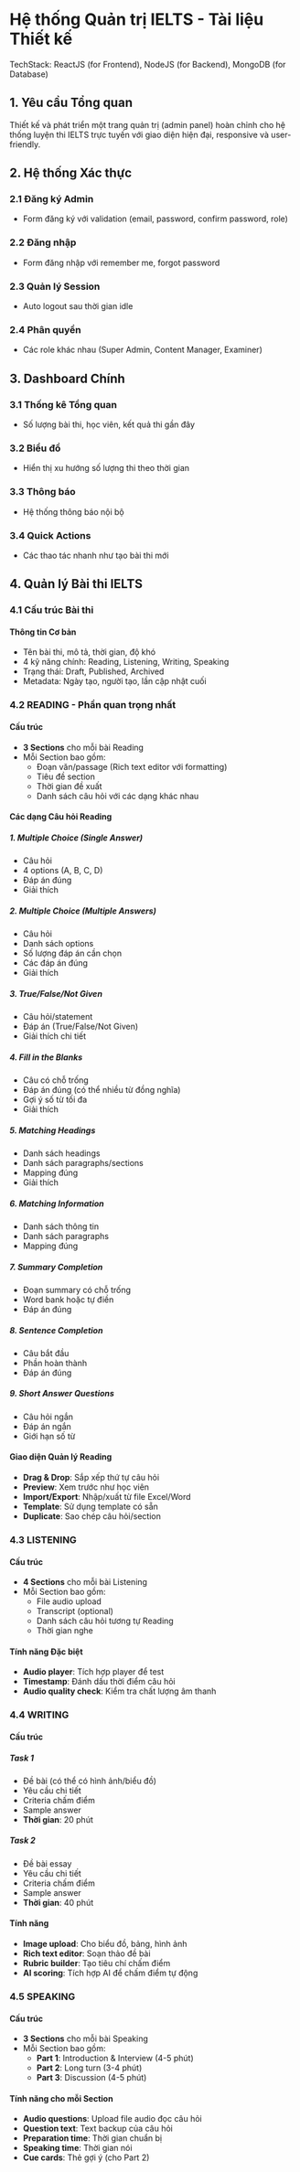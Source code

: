 # Hệ thống Quản trị IELTS - Tài liệu Thiết kế

TechStack: ReactJS (for Frontend), NodeJS (for Backend), MongoDB (for Database)

## 1. Yêu cầu Tổng quan

Thiết kế và phát triển một trang quản trị (admin panel) hoàn chỉnh cho hệ thống luyện thi IELTS trực tuyến với giao diện hiện đại, responsive và user-friendly.

## 2. Hệ thống Xác thực

### 2.1 Đăng ký Admin
- Form đăng ký với validation (email, password, confirm password, role)

### 2.2 Đăng nhập
- Form đăng nhập với remember me, forgot password

### 2.3 Quản lý Session
- Auto logout sau thời gian idle

### 2.4 Phân quyền
- Các role khác nhau (Super Admin, Content Manager, Examiner)

## 3. Dashboard Chính

### 3.1 Thống kê Tổng quan
- Số lượng bài thi, học viên, kết quả thi gần đây

### 3.2 Biểu đồ
- Hiển thị xu hướng số lượng thi theo thời gian

### 3.3 Thông báo
- Hệ thống thông báo nội bộ

### 3.4 Quick Actions
- Các thao tác nhanh như tạo bài thi mới

## 4. Quản lý Bài thi IELTS

### 4.1 Cấu trúc Bài thi

#### Thông tin Cơ bản
- Tên bài thi, mô tả, thời gian, độ khó
- 4 kỹ năng chính: Reading, Listening, Writing, Speaking
- Trạng thái: Draft, Published, Archived
- Metadata: Ngày tạo, người tạo, lần cập nhật cuối

### 4.2 READING - Phần quan trọng nhất

#### Cấu trúc
- **3 Sections** cho mỗi bài Reading
- Mỗi Section bao gồm:
  - Đoạn văn/passage (Rich text editor với formatting)
  - Tiêu đề section
  - Thời gian đề xuất
  - Danh sách câu hỏi với các dạng khác nhau

#### Các dạng Câu hỏi Reading

##### 1. Multiple Choice (Single Answer)
- Câu hỏi
- 4 options (A, B, C, D)
- Đáp án đúng
- Giải thích

##### 2. Multiple Choice (Multiple Answers)
- Câu hỏi
- Danh sách options
- Số lượng đáp án cần chọn
- Các đáp án đúng
- Giải thích

##### 3. True/False/Not Given
- Câu hỏi/statement
- Đáp án (True/False/Not Given)
- Giải thích chi tiết

##### 4. Fill in the Blanks
- Câu có chỗ trống
- Đáp án đúng (có thể nhiều từ đồng nghĩa)
- Gợi ý số từ tối đa
- Giải thích

##### 5. Matching Headings
- Danh sách headings
- Danh sách paragraphs/sections
- Mapping đúng
- Giải thích

##### 6. Matching Information
- Danh sách thông tin
- Danh sách paragraphs
- Mapping đúng

##### 7. Summary Completion
- Đoạn summary có chỗ trống
- Word bank hoặc tự điền
- Đáp án đúng

##### 8. Sentence Completion
- Câu bắt đầu
- Phần hoàn thành
- Đáp án đúng

##### 9. Short Answer Questions
- Câu hỏi ngắn
- Đáp án ngắn
- Giới hạn số từ

#### Giao diện Quản lý Reading
- **Drag & Drop**: Sắp xếp thứ tự câu hỏi
- **Preview**: Xem trước như học viên
- **Import/Export**: Nhập/xuất từ file Excel/Word
- **Template**: Sử dụng template có sẵn
- **Duplicate**: Sao chép câu hỏi/section

### 4.3 LISTENING

#### Cấu trúc
- **4 Sections** cho mỗi bài Listening
- Mỗi Section bao gồm:
  - File audio upload
  - Transcript (optional)
  - Danh sách câu hỏi tương tự Reading
  - Thời gian nghe

#### Tính năng Đặc biệt
- **Audio player**: Tích hợp player để test
- **Timestamp**: Đánh dấu thời điểm câu hỏi
- **Audio quality check**: Kiểm tra chất lượng âm thanh

### 4.4 WRITING

#### Cấu trúc

##### Task 1
- Đề bài (có thể có hình ảnh/biểu đồ)
- Yêu cầu chi tiết
- Criteria chấm điểm
- Sample answer
- **Thời gian**: 20 phút

##### Task 2
- Đề bài essay
- Yêu cầu chi tiết
- Criteria chấm điểm
- Sample answer
- **Thời gian**: 40 phút

#### Tính năng
- **Image upload**: Cho biểu đồ, bảng, hình ảnh
- **Rich text editor**: Soạn thảo đề bài
- **Rubric builder**: Tạo tiêu chí chấm điểm
- **AI scoring**: Tích hợp AI để chấm điểm tự động

### 4.5 SPEAKING

#### Cấu trúc
- **3 Sections** cho mỗi bài Speaking
- Mỗi Section bao gồm:
  - **Part 1**: Introduction & Interview (4-5 phút)
  - **Part 2**: Long turn (3-4 phút)
  - **Part 3**: Discussion (4-5 phút)

#### Tính năng cho mỗi Section
- **Audio questions**: Upload file audio đọc câu hỏi
- **Question text**: Text backup của câu hỏi
- **Preparation time**: Thời gian chuẩn bị
- **Speaking time**: Thời gian nói
- **Cue cards**: Thẻ gợi ý (cho Part 2)